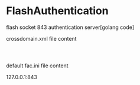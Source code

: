 FlashAuthentication
===================

flash socket 843 authentication server[golang code]


crossdomain.xml file content

<code>
<cross-domain-policy><allow-access-from domain="*" to-ports="8000-9000" /><allow-access-from domain="*.example.com" to-ports="507,516" /><allow-access-from domain="*.example2.com" to-ports="516-523" /><allow-access-from domain="www.example2.com" to-ports="507,516-523" /><allow-access-from domain="www.example3.com" to-ports="*" /></cross-domain-policy>
</code>

default fac.ini file content

127.0.0.1:843
